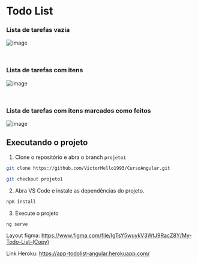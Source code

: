 # Todo List

### Lista de tarefas vazia
![image](https://user-images.githubusercontent.com/35710766/182055387-4e986400-8ca8-41ef-a846-b420a368827d.png)

<br/>

### Lista de tarefas com itens
![image](https://user-images.githubusercontent.com/35710766/182055450-f301d90b-3939-46f8-8d7e-1340afad1b80.png)

<br/>

### Lista de tarefas com itens marcados como feitos
![image](https://user-images.githubusercontent.com/35710766/182055495-78177092-d566-4a66-a713-f9a4d53be621.png)


## Executando o projeto

1. Clone o repositório e abra o branch `projeto1`
```sh
git clone https://github.com/VictorMello1993/CursoAngular.git

git checkout projeto1
```

2. Abra VS Code e instale as dependências do projeto.
```sh
npm install
```

3. Execute o projeto
```sh
ng serve
```

Layout figma: https://www.figma.com/file/IgTsY5wuykV3WtJ9RacZ8Y/My-Todo-List-(Copy)

Link Heroku: https://app-todolist-angular.herokuapp.com/
 
